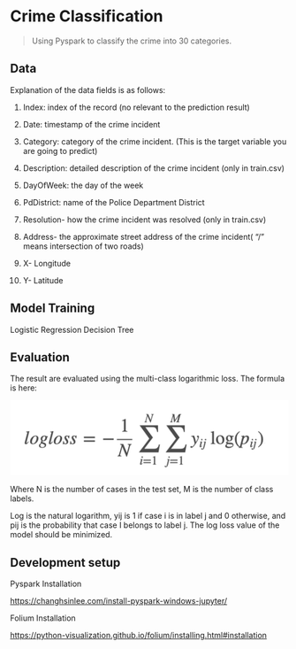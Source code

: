 ﻿# Crime Classification
> Using Pyspark to classify the crime into 30 categories.

## Data

Explanation of the data fields is as follows:

1. Index: index of the record (no relevant to the prediction result)

2. Date: timestamp of the crime incident

3. Category: category of the crime incident. (This is the target variable you are going to predict)

4. Description: detailed description of the crime incident (only in train.csv)

5. DayOfWeek: the day of the week

6. PdDistrict: name of the Police Department District

7. Resolution- how the crime incident was resolved (only in train.csv)

8. Address-  the  approximate  street  address  of  the  crime  incident(  “/”  means intersection of two roads)

9. X- Longitude

10. Y- Latitude

## Model Training

Logistic Regression
Decision Tree

## Evaluation

The result are evaluated using the multi-class logarithmic loss. The formula is here:

![Log Loss](logloss.png)


Where N is the number of cases in the test set, M is the number of class labels.

Log is the natural logarithm, yij is 1 if case i is in label j and 0 otherwise, and pij is the probability that case I belongs to label j. The log loss value of the model should be minimized. 


## Development setup

Pyspark Installation

https://changhsinlee.com/install-pyspark-windows-jupyter/

Folium Installation

https://python-visualization.github.io/folium/installing.html#installation





